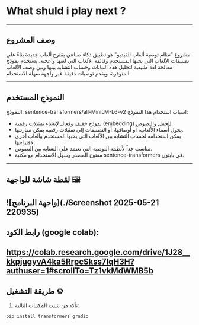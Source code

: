 # What shuld i play next ?

---

## وصف المشروع 
مشروع "نظام توصية ألعاب الفيديو" هو تطبيق ذكاء صناعي يقترح ألعاب جديدة بناءً على تصنيفات الألعاب التي يحبها المستخدم وقائمة الألعاب التي لعبها وأعجبه. يستخدم نموذج معالجة لغة طبيعية لتحليل هذه البيانات وحساب التشابه بينها وبين وصف الألعاب المتوفرة، ويقدم توصيات دقيقة عبر واجهة سهلة الاستخدام.

---

## النموذج المستخدم 
النموذج: sentence-transformers/all-MiniLM-L6-v2
اسباب استخدام هذا النموذج:
- نموذج خفيف وفعال لإنشاء تمثيلات رقمية (embedding) للجمل والنصوص.
- يحول أسماء الألعاب، أو أوصافها، أو التصنيفات إلى تمثيلات رقمية يمكن مقارنتها.
- يمكن استخدامه لحساب التشابه بين الألعاب التي يحبها المستخدم وألعاب أخرى لاقتراحها.
- مناسب جداً لأنظمة التوصية التي تعتمد على التشابه بين النصوص.
- مفتوح المصدر وسهل الاستخدام مع مكتبة sentence-transformers في بايثون.
---

## لقطة شاشة للواجهة 🖼️

![واجهة البرنامج](./Screenshot 2025-05-21 220935)
---
## رابط الكود (google colab):

https://colab.research.google.com/drive/1J28__kkpjugyvA4ka5RrpcSkss7lqH3H?authuser=1#scrollTo=Tz1vkMdWMB5b
---
## طريقة التشغيل ⚙️
1. تأكد من تثبيت المكتبات التالية:

```bash
pip install transformers gradio
